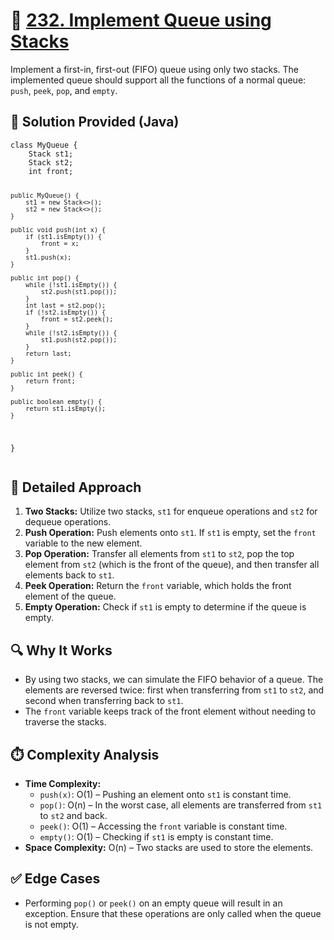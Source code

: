 
<body>

  <h1>🎯 <a href="https://leetcode.com/problems/implement-queue-using-stacks">232. Implement Queue using Stacks</a></h1>

  <p>
    Implement a first-in, first-out (FIFO) queue using only two stacks. The implemented queue should support all the functions of a normal queue: <code>push</code>, <code>peek</code>, <code>pop</code>, and <code>empty</code>.
  </p>

  <h2>📌 Solution Provided (Java)</h2>
  <pre><code>class MyQueue {
    Stack<Integer> st1;
    Stack<Integer> st2;
    int front;

    public MyQueue() {
        st1 = new Stack<>();
        st2 = new Stack<>();
    }

    public void push(int x) {
        if (st1.isEmpty()) {
            front = x;
        }
        st1.push(x);
    }

    public int pop() {
        while (!st1.isEmpty()) {
            st2.push(st1.pop());
        }
        int last = st2.pop();
        if (!st2.isEmpty()) {
            front = st2.peek();
        }
        while (!st2.isEmpty()) {
            st1.push(st2.pop());
        }
        return last;
    }

    public int peek() {
        return front;
    }

    public boolean empty() {
        return st1.isEmpty();
    }
}</code></pre>

  <h2>🧠 Detailed Approach</h2>
  <ol>
    <li><strong>Two Stacks:</strong> Utilize two stacks, <code>st1</code> for enqueue operations and <code>st2</code> for dequeue operations.</li>
    <li><strong>Push Operation:</strong> Push elements onto <code>st1</code>. If <code>st1</code> is empty, set the <code>front</code> variable to the new element.</li>
    <li><strong>Pop Operation:</strong> Transfer all elements from <code>st1</code> to <code>st2</code>, pop the top element from <code>st2</code> (which is the front of the queue), and then transfer all elements back to <code>st1</code>.</li>
    <li><strong>Peek Operation:</strong> Return the <code>front</code> variable, which holds the front element of the queue.</li>
    <li><strong>Empty Operation:</strong> Check if <code>st1</code> is empty to determine if the queue is empty.</li>
  </ol>

  <h2>🔍 Why It Works</h2>
  <ul>
    <li>By using two stacks, we can simulate the FIFO behavior of a queue. The elements are reversed twice: first when transferring from <code>st1</code> to <code>st2</code>, and second when transferring back to <code>st1</code>.</li>
    <li>The <code>front</code> variable keeps track of the front element without needing to traverse the stacks.</li>
  </ul>

  <h2>⏱️ Complexity Analysis</h2>
  <ul>
    <li><strong>Time Complexity:</strong>
      <ul>
        <li><code>push(x)</code>: O(1) – Pushing an element onto <code>st1</code> is constant time.</li>
        <li><code>pop()</code>: O(n) – In the worst case, all elements are transferred from <code>st1</code> to <code>st2</code> and back.</li>
        <li><code>peek()</code>: O(1) – Accessing the <code>front</code> variable is constant time.</li>
        <li><code>empty()</code>: O(1) – Checking if <code>st1</code> is empty is constant time.</li>
      </ul>
    </li>
    <li><strong>Space Complexity:</strong> O(n) – Two stacks are used to store the elements.</li>
  </ul>

  <h2>✅ Edge Cases</h2>
  <ul>
    <li>Performing <code>pop()</code> or <code>peek()</code> on an empty queue will result in an exception. Ensure that these operations are only called when the queue is not empty.</li>
  </ul>

</body>
</html>
